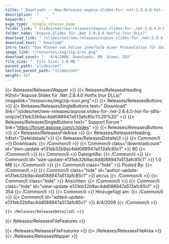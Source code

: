 ```yaml
---
title: " Downloads ---New-Releases-aspose.slides-for-.net-2.8.4.0-hot-fix-(dlls-only) . "
description:  "    . " 
keywords:  "    . " 
page_type:  single_release_page
folder_link: " slides/net/new-releases/aspose.slides-for-.net-2.8.4.0-hot-fix-(dlls-only)/"
folder_name: "Aspose.Slides für .Net 2.8.4.0 Hotfix (nur DLLs)"
download_link: " /slides/net/new-releases/aspose.slides-for-.net-2.8.4.0-hot-fix-(dlls-only)/e131eb32b9ac4dd088947a513afc85c1"
download_text: " Download"
Intro_text: "Das Klonen von Folien innerhalb einer Präsentation für das PPTX-Format wurde implementiert. ICH..."
image_link: "/resources/img/zip-icon.png"
download_count: "   4/4/2008  Downloads: 80  Views: 353"
file_size: "  File Size: 1.0 MB "
parent_path: "slides/net"
section_parent_path: "slides/net"
weight: 437
---
```


{{< Releases/ReleasesWapper >}}
  {{< Releases/ReleasesHeading H2txt="Aspose.Slides für .Net 2.8.4.0 Hotfix (nur DLLs)" imagelink="/resources/img/zip-icon.png">}}
  {{< Releases/ReleasesButtons >}}
    {{< Releases/ReleasesSingleButtons text=" Download" link="/slides/net/new-releases/aspose.slides-for-.net-2.8.4.0-hot-fix-(dlls-only)/e131eb32b9ac4dd088947a513afc85c1%20%20" >}}
    {{< Releases/ReleasesSingleButtons text=" Support Forum " link="https://forum.aspose.com/c/slides" >}}
  {{< Releases/ReleasesButtons >}}
  {{< Releases/ReleasesFileArea >}}
    {{< Releases/ReleasesHeading h4txt="Dateidetails">}}
    {{< Releases/ReleasesDetailsUl >}}
            {{< Common/li >}} Downloads: {{< /Common/li >}}
      {{< Common/li class="downloadcount" id="dwn-update-e131eb32b9ac4dd088947a513afc85c1" >}} 80 {{< /Common/li >}}
      {{< Common/li >}} Dateigröße: {{< /Common/li >}}
      {{< Common/li id="size-update-e131eb32b9ac4dd088947a513afc85c1" >}} 1.0 MB {{< /Common/li >}} 
      {{< Common/li  class="hide" >}} Posted By: {{< /Common/li >}} 
      {{< Common/li class="hide" id="author-update-e131eb32b9ac4dd088947a513afc85c1" >}} alcrus {{< /Common/li >}}
      {{< Common/li class="hide" >}} Ansichten: {{< /Common/li >}}
      {{< Common/li class="hide" id="view-update-e131eb32b9ac4dd088947a513afc85c1" >}} 354 {{< /Common/li >}}
      {{< Common/li >}} Hinzugefügt am: {{< /Common/li >}}
      {{< Common/li id="added-update-e131eb32b9ac4dd088947a513afc85c1" >}} 4/4/2008 {{< /Common/li >}} 

    {{< /Releases/ReleasesDetailsUl >}}

  {{< Releases/ReleasesFileFeatures >}}
      
  {{< /Releases/ReleasesFileFeatures >}}
 {{< /Releases/ReleasesFileArea >}}
{{< /Releases/ReleasesWapper >}}



